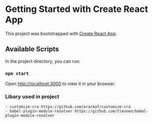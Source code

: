 # Getting Started with Create React App

This project was bootstrapped with [Create React App](https://github.com/facebook/create-react-app).

## Available Scripts

In the project directory, you can run:

### `npm start`

Open [http://localhost:3000](http://localhost:3000) to view it in your browser.

### Libary used in project
```
- customize-cra https://github.com/arackaf/customize-cra
- babel-plugin-module-resolver https://github.com/tleunen/babel-plugin-module-resolver
```
